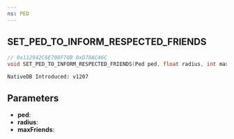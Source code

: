 ```yaml
---
ns: PED
---
```

## SET_PED_TO_INFORM_RESPECTED_FRIENDS

```c
// 0x112942C6E708F70B 0xD78AC46C
void SET_PED_TO_INFORM_RESPECTED_FRIENDS(Ped ped, float radius, int maxFriends);
```

```
NativeDB Introduced: v1207
```

## Parameters
* **ped**:
* **radius**:
* **maxFriends**:
